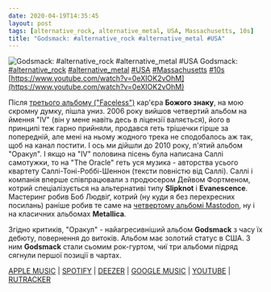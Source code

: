 ```yaml
---
date: 2020-04-19T14:35:45
layout: post
tags: [alternative_rock, alternative_metal, USA, Massachusetts, 10s]
title: "Godsmack: #alternative_rock #alternative_metal #USA"
---
```

![Godsmack: #alternative_rock #alternative_metal #USA](https://i.ytimg.com/vi/0eXIOK2vOhM/maxresdefault.jpg)
Godsmack: [#alternative_rock](/tags/#alternative_rock) [#alternative_metal](/tags/#alternative_metal) [#USA](/tags/#USA) [#Massachusetts](/tags/#Massachusetts) [#10s](/tags/#10s) [https://www.youtube.com/watch?v=0eXIOK2vOhM](https://www.youtube.com/watch?v=0eXIOK2vOhM)

Після [третього альбому (&quot;Faceless&quot;)](/2019-11-27-godsmack--alternative-metal-alternative-rock-usa) кар&#39;єра **Божого знаку**, на мою скромну думку, пішла униз. 2006 року вийшов четвертий альбом на ймення &quot;IV&quot; (він у мене навіть десь в ліцензії валяється), його в принципі теж гарно прийняли, продався геть трішечки гірше за попередній, але мені на ньому жодного трека не сподобалось аж так, щоб на канал постити. І ось ми дійшли до 2010 року, п&#39;ятий альбом &quot;Оракул&quot;. І якщо на &quot;IV&quot; половина пісень була написана Саллі самотужки, то на &quot;The Oracle&quot; геть уся музика - авторства усього квартету Саллі-Тоні-Роббі-Шеннон (тексти повністю від Саллі). Саллі і компанія вперше співпрацювали з продюсером Дейвом Фортменом, котрий спеціалізується на альтернативі типу **Slipknot** і **Evanescence**. Мастеринг робив Боб Людвіґ, котрий (ну куди я без перехресних посилань) раніше робив те саме на [четвертому альбомі Mastodon](/2020-03-03-mastodon--alternative-metal-progressive-metal-usa), ну і на класичних альбомах **Metallica**.

Згідно критиків, &quot;Оракул&quot; - найагресивніший альбом **Godsmack** з часу їх дебюту, повернення до витоків. Альбом має золотий статус в США. З ним **Godsmack** стали сьомим рок-гуртом, чиї три альбоми підряд сягнули першої позиції в чартах.

[APPLE MUSIC](https://music.apple.com/us/album/the-oracle-deluxe-edition/1440751158) \| [SPOTIFY](https://open.spotify.com/album/6yOWKkrlpmUWOC5yndULeq) \| [DEEZER](https://www.deezer.com/us/album/524667) \| [GOOGLE MUSIC](https://play.google.com/music/m/B42oxh5dhnrfvkzvf4g5kqnun5a?t=The_Oracle_-_Godsmack) \| [YOUTUBE](https://www.youtube.com/playlist?list=PLD9SoyNbP33WUddV-YKKqnbGCBDkV3gaD) \| [RUTRACKER](https://rutracker.org/forum/viewtopic.php?t=4799104)